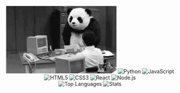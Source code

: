 <div align="center">
  <img src="assets/panda-angry.gif" width="300" />

  <img src="https://img.shields.io/badge/-Python-3776AB?logo=python&logoColor=white&style=flat-square" alt="Python">
  <img src="https://img.shields.io/badge/-JavaScript-F7DF1E?logo=javascript&logoColor=white&style=flat-square" alt="JavaScript">
  <img src="https://img.shields.io/badge/-HTML5-E34F26?logo=html5&logoColor=white&style=flat-square" alt="HTML5">
  <img src="https://img.shields.io/badge/-CSS3-1572B6?logo=css3&logoColor=white&style=flat-square" alt="CSS3">
  <img src="https://img.shields.io/badge/-React-61DAFB?logo=react&logoColor=white&style=flat-square" alt="React">
  <img src="https://img.shields.io/badge/-Node.js-339933?logo=node.js&logoColor=white&style=flat-square" alt="Node.js">
  <br>
  </div>
 <div align="center">
    <img src="https://github-readme-stats.vercel.app/api/top-langs/?username=zevenfox&layout=compact&theme=dark&bg_color=060047&title_color=FF6E31&text_color=c9d1d9&icon_color=58a6ff&langs_count=8"height="150" alt="Top Languages">
    <img src="https://github-readme-stats.vercel.app/api?username=zevenfox&show_icons=true&count_private=true&theme=dark&bg_color=060047&title_color=FF6E31&text_color=c9d1d9&icon_color=58a6ff"height="150" alt="Stats">
</div>



<!--
**zevenfox/zevenfox** is a ✨ _special_ ✨ repository because its `README.md` (this file) appears on your GitHub profile.

Here are some ideas to get you started:

- 🔭 I’m currently working on ...
- 🌱 I’m currently learning ...
- 👯 I’m looking to collaborate on ...
- 🤔 I’m looking for help with ...
- 💬 Ask me about ...
- 📫 How to reach me: ...
- 😄 Pronouns: ...
- ⚡ Fun fact: ...
-->
